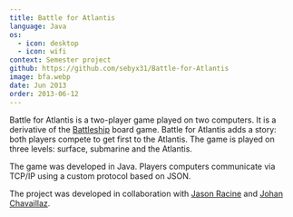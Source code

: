```yaml
---
title: Battle for Atlantis
language: Java
os:
  - icon: desktop
  - icon: wifi
context: Semester project
github: https://github.com/sebyx31/Battle-for-Atlantis
image: bfa.webp
date: Jun 2013
order: 2013-06-12
---
```


Battle for Atlantis is a two-player game played on two computers. It is a derivative of the [Battleship](https://en.wikipedia.org/wiki/Battleship_(game)) board game. Battle for Atlantis adds a story: both players compete to get first to the Atlantis. The game is played on three levels: surface, submarine and the Atlantis.

The game was developed in Java. Players computers communicate via TCP/IP using a custom protocol based on JSON. 

The project was developed in collaboration with [Jason Racine](http://www.jason-racine.com/) and [Johan Chavaillaz](https://chavaillaz.com/website/).